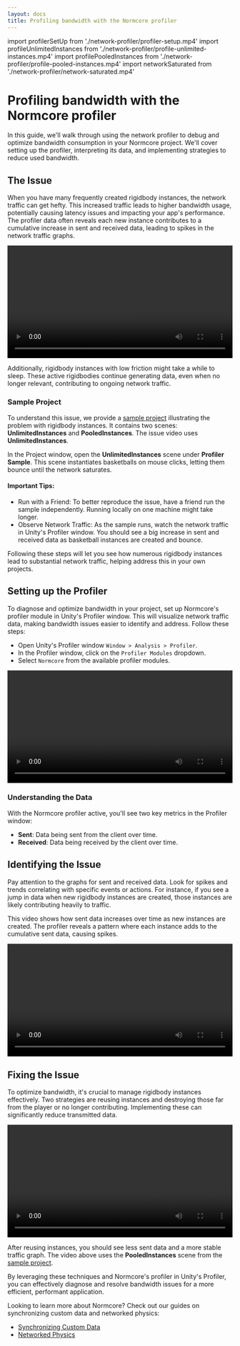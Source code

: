 ```yaml
---
layout: docs
title: Profiling bandwidth with the Normcore profiler
---
```

import profilerSetUp                from './network-profiler/profiler-setup.mp4'
import profileUnlimitedInstances    from './network-profiler/profile-unlimited-instances.mp4'
import profilePooledInstances       from './network-profiler/profile-pooled-instances.mp4'
import networkSaturated             from './network-profiler/network-saturated.mp4'


# Profiling bandwidth with the Normcore profiler

In this guide, we'll walk through using the network profiler to debug and optimize bandwidth consumption in your Normcore project. We'll cover setting up the profiler, interpreting its data, and implementing strategies to reduce used bandwidth.

## The Issue

When you have many frequently created rigidbody instances, the network traffic can get hefty. This increased traffic leads to higher bandwidth usage, potentially causing latency issues and impacting your app's performance. The profiler data often reveals each new instance contributes to a cumulative increase in sent and received data, leading to spikes in the network traffic graphs.

<video width="100%" controls><source src={networkSaturated} /></video> 

Additionally, rigidbody instances with low friction might take a while to sleep. These active rigidbodies continue generating data, even when no longer relevant, contributing to ongoing network traffic.

### Sample Project

To understand this issue, we provide a [sample project](</downloads/Profiler_Sample.zip>) illustrating the problem with rigidbody instances. It contains two scenes: **UnlimitedInstances** and **PooledInstances**. The issue video uses **UnlimitedInstances**.

In the Project window, open the **UnlimitedInstances** scene under **Profiler Sample**. This scene instantiates basketballs on mouse clicks, letting them bounce until the network saturates.

#### Important Tips:

* Run with a Friend: To better reproduce the issue, have a friend run the sample independently. Running locally on one machine might take longer.
* Observe Network Traffic: As the sample runs, watch the network traffic in Unity's Profiler window. You should see a big increase in sent and received data as basketball instances are created and bounce.

Following these steps will let you see how numerous rigidbody instances lead to substantial network traffic, helping address this in your own projects.

## Setting up the Profiler

To diagnose and optimize bandwidth in your project, set up Normcore's profiler module in Unity's Profiler window. This will visualize network traffic data, making bandwidth issues easier to identify and address. Follow these steps:

- Open Unity's Profiler window `Window > Analysis > Profiler`.
- In the Profiler window, click on the `Profiler Modules` dropdown.
- Select `Normcore` from the available profiler modules.

<video width="100%" controls><source src={profilerSetUp} /></video> 

### Understanding the Data

With the Normcore profiler active, you'll see two key metrics in the Profiler window:
- **Sent**: Data being sent from the client over time.
- **Received**: Data being received by the client over time.

## Identifying the Issue

Pay attention to the graphs for sent and received data. Look for spikes and trends correlating with specific events or actions. For instance, if you see a jump in data when new rigidbody instances are created, those instances are likely contributing heavily to traffic.

This video shows how sent data increases over time as new instances are created. The profiler reveals a pattern where each instance adds to the cumulative sent data, causing spikes.

<video width="100%" controls><source src={profileUnlimitedInstances} /></video> 

## Fixing the Issue

To optimize bandwidth, it's crucial to manage rigidbody instances effectively. Two strategies are reusing instances and destroying those far from the player or no longer contributing. Implementing these can significantly reduce transmitted data.

<video width="100%" controls><source src={profilePooledInstances} /></video> 

After reusing instances, you should see less sent data and a more stable traffic graph. The video above uses the **PooledInstances** scene from the [sample project](#sample-project).

By leveraging these techniques and Normcore's profiler in Unity's Profiler, you can effectively diagnose and resolve bandwidth issues for a more efficient, performant application.

Looking to learn more about Normcore? Check out our guides on synchronizing custom data and networked physics:

- [Synchronizing Custom Data](../realtime/synchronizing-custom-data.md)
- [Networked Physics](../realtime/networked-physics.md)
